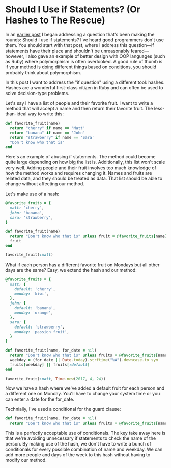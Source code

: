 # Should I Use if Statements? (Or Hashes to The Rescue)

In an [earlier post](/blog/ruby/if-statements-polymorphism) I began addressing a question that's been making the rounds: Should I use if statements? I've heard good programmers don't use them. You should start with that post, where I address this question&mdash;if statements have their place and shouldn't be unreasonably feared&mdash;however, I also gave an example of better design with OOP languages (such as Ruby) where polymorphism is often overlooked. A good rule of thumb is if your method is doing different things based on conditions, you should probably think about polymorphism.

In this post I want to address the "if question" using a different tool: hashes. Hashes are a wonderful first-class citizen in Ruby and can often be used to solve decision-type problems.

Let's say I have a list of people and their favorite fruit. I want to write a method that will accept a name and then return their favorite fruit. The less-than-ideal way to write this:

```ruby
def favorite_fruit(name)
  return "cherry" if name == 'Matt'
  return "banana" if name == 'John'
  return "strawberry" if name == 'Sara'
  "Don't know who that is"
end
```

Here's an example of abusing if statements. The method could become quite large depending on how big the list is. Additionally, this list won't scale very well. Adding people and their fruit involves too much knowledge of how the method works and requires changing it. Names and fruits are related data, and they should be treated as data. That list should be able to change without affecting our method.

Let's make use of a hash:

```ruby
@favorite_fruits = {
  matt: 'cherry',
  john: 'banana',
  sara: 'strawberry',
}

def favorite_fruit(name)
  return "Don't know who that is" unless fruit = @favorite_fruits[name]
  fruit
end

favorite_fruit(:matt)
```

What if each person has a different favorite fruit on Mondays but all other days are the same? Easy, we extend the hash and our method:

```ruby
@favorite_fruits = {
  matt: {
    default: 'cherry',
    monday: 'kiwi',
  },
  john: {
    default: 'banana',
    monday: 'orange',
  },
  sara: {
    default: 'strawberry',
    monday: 'passion fruit',
  }
}

def favorite_fruit(name, for_date = nil)
  return "Don't know who that is" unless fruits = @favorite_fruits[name]
  weekday = (for_date || Date.today).strftime("%A").downcase.to_sym
  fruits[weekday] || fruits[:default]
end

favorite_fruit(:matt, Time.new(2017, 4, 24))
```

Now we have a hash where we've added a default fruit for each person and a different one on Monday. You'll have to change your system time or you can enter a date for the for_date.

Technially, I've used a conditional for the guard clause:

```ruby
def favorite_fruit(name, for_date = nil)
  return "Don't know who that is" unless fruits = @favorite_fruits[name]
```

This is a perfectly acceptable use of conditionals. The key take away here is that we're avoiding unnecessary if statements to check the name of the person. By making use of the hash, we don't have to write a bunch of conditionals for every possible combination of name and weekday. We can add more people and days of the week to this hash without having to modify our method.
